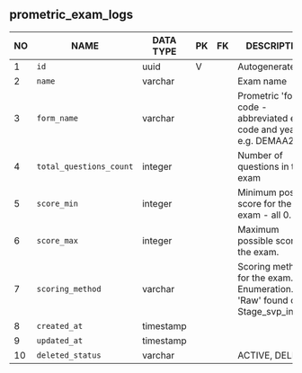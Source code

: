 prometric_exam_logs
----------------------------


NO | NAME | DATA TYPE | PK | FK | DESCRIPTION            
---|------|-----------|----|----|-------------
1|`id` | uuid | V |  | Autogenerated
2|`name` | varchar |  |  | Exam name
3|`form_name` | varchar |  |  | Prometric 'form' code - abbreviated exam code and year, e.g. DEMAA2023
4|`total_questions_count` | integer |  |  | Number of questions in the exam
5|`score_min` | integer |  |  | Minimum possible score for the exam - all 0.
6|`score_max` | integer |  |  | Maximum possible score for the exam.
7|`scoring_method` | varchar |  |  | Scoring method for the exam. Enumeration. Only 'Raw' found on Stage_svp_intl_api
8|`created_at` | timestamp |  |  | 
9|`updated_at` | timestamp |  |  | 
10|`deleted_status` | varchar |  |  | ACTIVE, DELETED
